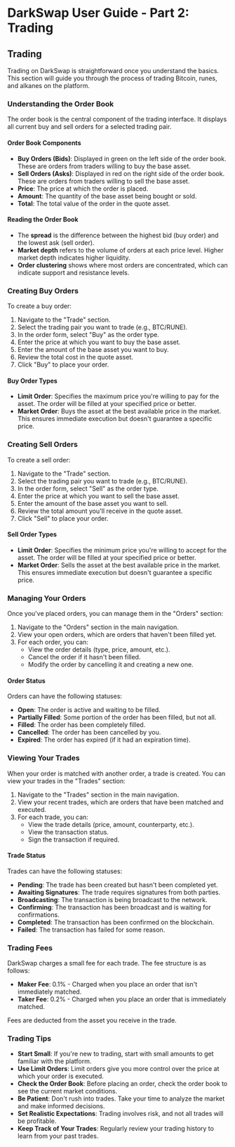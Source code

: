 # DarkSwap User Guide - Part 2: Trading

## Trading

Trading on DarkSwap is straightforward once you understand the basics. This section will guide you through the process of trading Bitcoin, runes, and alkanes on the platform.

### Understanding the Order Book

The order book is the central component of the trading interface. It displays all current buy and sell orders for a selected trading pair.

#### Order Book Components

- **Buy Orders (Bids)**: Displayed in green on the left side of the order book. These are orders from traders willing to buy the base asset.
- **Sell Orders (Asks)**: Displayed in red on the right side of the order book. These are orders from traders willing to sell the base asset.
- **Price**: The price at which the order is placed.
- **Amount**: The quantity of the base asset being bought or sold.
- **Total**: The total value of the order in the quote asset.

#### Reading the Order Book

- The **spread** is the difference between the highest bid (buy order) and the lowest ask (sell order).
- **Market depth** refers to the volume of orders at each price level. Higher market depth indicates higher liquidity.
- **Order clustering** shows where most orders are concentrated, which can indicate support and resistance levels.

### Creating Buy Orders

To create a buy order:

1. Navigate to the "Trade" section.
2. Select the trading pair you want to trade (e.g., BTC/RUNE).
3. In the order form, select "Buy" as the order type.
4. Enter the price at which you want to buy the base asset.
5. Enter the amount of the base asset you want to buy.
6. Review the total cost in the quote asset.
7. Click "Buy" to place your order.

#### Buy Order Types

- **Limit Order**: Specifies the maximum price you're willing to pay for the asset. The order will be filled at your specified price or better.
- **Market Order**: Buys the asset at the best available price in the market. This ensures immediate execution but doesn't guarantee a specific price.

### Creating Sell Orders

To create a sell order:

1. Navigate to the "Trade" section.
2. Select the trading pair you want to trade (e.g., BTC/RUNE).
3. In the order form, select "Sell" as the order type.
4. Enter the price at which you want to sell the base asset.
5. Enter the amount of the base asset you want to sell.
6. Review the total amount you'll receive in the quote asset.
7. Click "Sell" to place your order.

#### Sell Order Types

- **Limit Order**: Specifies the minimum price you're willing to accept for the asset. The order will be filled at your specified price or better.
- **Market Order**: Sells the asset at the best available price in the market. This ensures immediate execution but doesn't guarantee a specific price.

### Managing Your Orders

Once you've placed orders, you can manage them in the "Orders" section:

1. Navigate to the "Orders" section in the main navigation.
2. View your open orders, which are orders that haven't been filled yet.
3. For each order, you can:
   - View the order details (type, price, amount, etc.).
   - Cancel the order if it hasn't been filled.
   - Modify the order by cancelling it and creating a new one.

#### Order Status

Orders can have the following statuses:

- **Open**: The order is active and waiting to be filled.
- **Partially Filled**: Some portion of the order has been filled, but not all.
- **Filled**: The order has been completely filled.
- **Cancelled**: The order has been cancelled by you.
- **Expired**: The order has expired (if it had an expiration time).

### Viewing Your Trades

When your order is matched with another order, a trade is created. You can view your trades in the "Trades" section:

1. Navigate to the "Trades" section in the main navigation.
2. View your recent trades, which are orders that have been matched and executed.
3. For each trade, you can:
   - View the trade details (price, amount, counterparty, etc.).
   - View the transaction status.
   - Sign the transaction if required.

#### Trade Status

Trades can have the following statuses:

- **Pending**: The trade has been created but hasn't been completed yet.
- **Awaiting Signatures**: The trade requires signatures from both parties.
- **Broadcasting**: The transaction is being broadcast to the network.
- **Confirming**: The transaction has been broadcast and is waiting for confirmations.
- **Completed**: The transaction has been confirmed on the blockchain.
- **Failed**: The transaction has failed for some reason.

### Trading Fees

DarkSwap charges a small fee for each trade. The fee structure is as follows:

- **Maker Fee**: 0.1% - Charged when you place an order that isn't immediately matched.
- **Taker Fee**: 0.2% - Charged when you place an order that is immediately matched.

Fees are deducted from the asset you receive in the trade.

### Trading Tips

- **Start Small**: If you're new to trading, start with small amounts to get familiar with the platform.
- **Use Limit Orders**: Limit orders give you more control over the price at which your order is executed.
- **Check the Order Book**: Before placing an order, check the order book to see the current market conditions.
- **Be Patient**: Don't rush into trades. Take your time to analyze the market and make informed decisions.
- **Set Realistic Expectations**: Trading involves risk, and not all trades will be profitable.
- **Keep Track of Your Trades**: Regularly review your trading history to learn from your past trades.